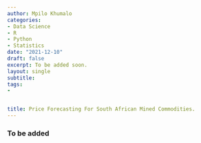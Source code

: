 ```yaml
---
author: Mpilo Khumalo
categories:
- Data Science
- R
- Python
- Statistics
date: "2021-12-10"
draft: false
excerpt: To be added soon.
layout: single
subtitle: 
tags:
- 


title: Price Forecasting For South African Mined Commodities.
---
```


### To be added




